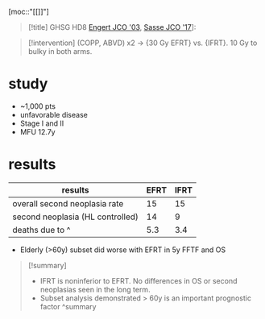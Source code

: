 [moc::"[[]]"]
>[!title]
> GHSG HD8 [Engert JCO '03](http://ascopubs.org/doi/abs/10.1200/JCO.2003.03.023?url_ver=Z39.88-2003&rfr_id=ori:rid:crossref.org&rfr_dat=cr_pub%3dpubmed), [Sasse JCO '17](https://www.ncbi.nlm.nih.gov/pubmed/28418763)]: 

>[!intervention] 
> (COPP, ABVD) x2 → {30 Gy EFRT} vs. {IFRT}. 10 Gy to bulky in both arms.

# study
- ~1,000 pts
- unfavorable disease  
- Stage I and II 
- MFU 12.7y

# results
| results                          | EFRT | IFRT |
| -------------------------------- | ---- | ---- |
| overall second neoplasia rate    | 15   | 15   |
| second neoplasia (HL controlled) | 14   | 9    |
| deaths due to ^                  | 5.3  | 3.4  |
 
- Elderly (>60y) subset did worse with EFRT in 5y FFTF and OS

>[!summary] 
> - IFRT is noninferior to EFRT. No differences in OS or second neoplasias seen in the long term.
> - Subset analysis demonstrated > 60y is an important prognostic factor
>^summary
